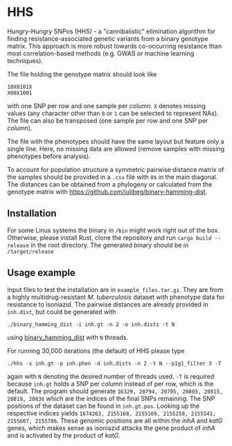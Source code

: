 # HHS

Hungry-Hungry SNPos (HHS) - a "cannibalistic" elimination algorithm for finding resistance-associated genetic variants 
from a binary genotype matrix. This approach is more robust towards co-occurring resistance than most 
correlation-based methods (e.g. GWAS or machine learning techniques). 

The file holding the genotype matrix should look like
```
10X0101X 
X00X1001
```

with one SNP per row and one sample per column. `X` denotes missing values (any character other than `0` or `1` can be
selected to represent NAs). The file can also be transposed (one sample per row and one SNP per column).

The file with the phenotypes should have the same layout but feature only a single line. Here, no missing data are 
allowed (remove samples with missing phenotypes before analysis).

To account for population structure a symmetric pairwise distance matrix of the samples should be provided 
in a `.csv` file with `0`s in the main diagonal. The distances can be obtained from a phylogeny or calculated 
from the genotype matrix with https://github.com/julibeg/binary-hamming-dist.

## Installation

For some Linux systems the binary in `/bin` might work right out of the box. Otherwise, please install Rust,
clone the repository and run `cargo build --release` in the root directory. The generated binary should be
in `/target/release`


## Usage example
Input files to test the installation are in `example_files.tar.gz`. They are from a highly multidrug-resistant *M. tuberculosis* dataset with phenotype data for resistance to isoniazid.
The pairwise distances are already provided in `inh.dist`, but could be generated with 
```
./binary_hamming_dist -i inh.gt -n 2 -o inh.dists -t N
```
using [binary_hamming_dist](https://github.com/julibeg/binary-hamming-dist) with `N` threads. 


For running 30,000 iterations (the default) of HHS please type 
```
./hhs -s inh.gt -p inh.phen -d inh.dists -n 2 -t N --p1g1_filter 3 -T
```
again with `N` denoting the desired number of threads used. 
`-T` is required because `inh.gt` holds a SNP per column instead of per row, which is the default.
The program should generate `16329, 20794, 20795, 20805, 20815, 20819, 20836` which are the indices of the final
SNPs remaining. The SNP positions of the dataset can be found in `inh.gt.pos`. Looking up the respective
indices yields `1674263, 2155168, 2155169, 2155259, 2155541, 2155607, 2155786`. These genomic positions are all 
within the *inhA* and *katG* genes, which makes sense as isoniazid attacks the gene product of *inhA*
and is activated by the product of *katG*.
